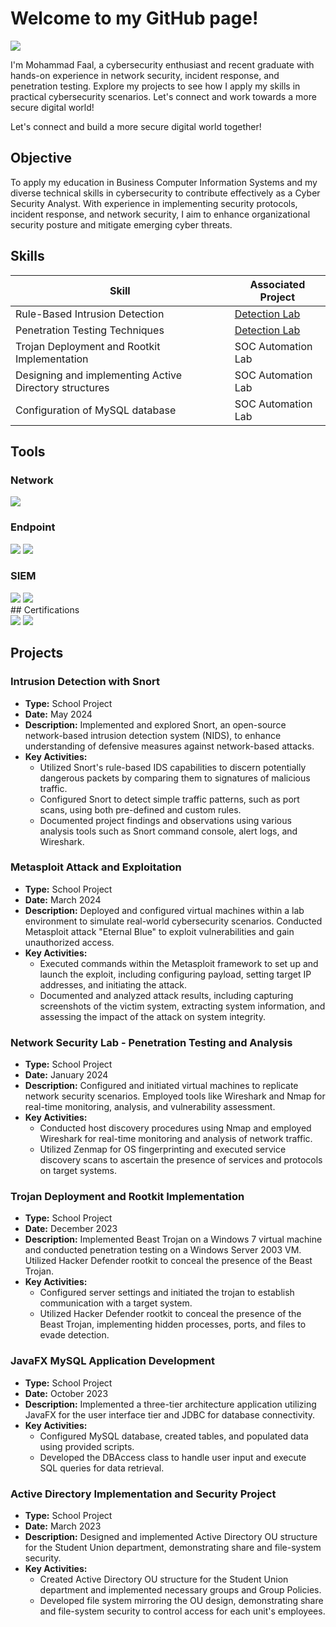 # Welcome to my GitHub page!
<a href="[https://linkedin.com](https://www.linkedin.com/in/mohammadfaal/)"><img src="https://img.shields.io/badge/-LinkedIn-0072b1?&style=for-the-badge&logo=linkedin&logoColor=white" /></a>

I'm Mohammad Faal, a cybersecurity enthusiast and recent graduate with hands-on experience in network security, incident response, and penetration testing. Explore my projects to see how I apply my skills in practical cybersecurity scenarios. Let's connect and work towards a more secure digital world!

Let's connect and build a more secure digital world together!

## Objective

To apply my education in Business Computer Information Systems and my diverse technical skills in cybersecurity to contribute effectively as a Cyber Security Analyst. With experience in implementing security protocols, incident response, and network security, I aim to enhance organizational security posture and mitigate emerging cyber threats.

## Skills


| Skill                                         | Associated Project         |
|-----------------------------------------------|----------------------------|
| Rule-Based Intrusion Detection                | <a href="https://google.com">Detection Lab</a>|
| Penetration Testing Techniques                | <a href="https://google.com">Detection Lab</a>|
| Trojan Deployment and Rootkit Implementation  | SOC Automation Lab|
| Designing and implementing Active Directory structures  | SOC Automation Lab|
| Configuration of MySQL database               | SOC Automation Lab|


## Tools
### Network
<div>
    <img src="https://img.shields.io/badge/-Wireshark-1679A7?&style=for-the-badge&logo=Wireshark&logoColor=white" />

</div>

### Endpoint
<div>
    <img src="https://img.shields.io/badge/-Microsoft_Defender_for_Endpoint-00A4EF?&style=for-the-badge&logo=Microsoft&logoColor=white" />
    <img src="https://img.shields.io/badge/-Velociraptor-4B275F?&style=for-the-badge&logo=Velociraptor&logoColor=white" />
</div>

### SIEM
<div>
    <img src="https://img.shields.io/badge/-Microsoft_Sentinel-0078D4?&style=for-the-badge&logo=Microsoft&logoColor=white" />
    <img src="https://img.shields.io/badge/-Splunk-000000?&style=for-the-badge&logo=Splunk&logoColor=white" />
</div>
## Certifications
<div>
<img src="https://img.shields.io/badge/-Security%2B-FF0000?&style=for-the-badge&logo=CompTIA&logoColor=white" />
<img src="https://img.shields.io/badge/-Network%2B-007ACC?&style=for-the-badge&logo=CompTIA&logoColor=white" />

</div>

## Projects


### Intrusion Detection with Snort
- **Type:** School Project
- **Date:** May 2024
- **Description:** Implemented and explored Snort, an open-source network-based intrusion detection system (NIDS), to enhance understanding of defensive measures against network-based attacks.
- **Key Activities:**
  - Utilized Snort's rule-based IDS capabilities to discern potentially dangerous packets by comparing them to signatures of malicious traffic.
  - Configured Snort to detect simple traffic patterns, such as port scans, using both pre-defined and custom rules.
  - Documented project findings and observations using various analysis tools such as Snort command console, alert logs, and Wireshark.
</div>

### Metasploit Attack and Exploitation
- **Type:** School Project
- **Date:** March 2024
- **Description:** Deployed and configured virtual machines within a lab environment to simulate real-world cybersecurity scenarios. Conducted Metasploit attack "Eternal Blue" to exploit vulnerabilities and gain unauthorized access.
- **Key Activities:**
  - Executed commands within the Metasploit framework to set up and launch the exploit, including configuring payload, setting target IP addresses, and initiating the attack.
  - Documented and analyzed attack results, including capturing screenshots of the victim system, extracting system information, and assessing the impact of the attack on system integrity.
</div>

### Network Security Lab - Penetration Testing and Analysis
- **Type:** School Project
- **Date:** January 2024
- **Description:** Configured and initiated virtual machines to replicate network security scenarios. Employed tools like Wireshark and Nmap for real-time monitoring, analysis, and vulnerability assessment.
- **Key Activities:**
  - Conducted host discovery procedures using Nmap and employed Wireshark for real-time monitoring and analysis of network traffic.
  - Utilized Zenmap for OS fingerprinting and executed service discovery scans to ascertain the presence of services and protocols on target systems.
</div>

### Trojan Deployment and Rootkit Implementation
- **Type:** School Project
- **Date:** December 2023
- **Description:** Implemented Beast Trojan on a Windows 7 virtual machine and conducted penetration testing on a Windows Server 2003 VM. Utilized Hacker Defender rootkit to conceal the presence of the Beast Trojan.
- **Key Activities:**
  - Configured server settings and initiated the trojan to establish communication with a target system.
  - Utilized Hacker Defender rootkit to conceal the presence of the Beast Trojan, implementing hidden processes, ports, and files to evade detection.
</div>

### JavaFX MySQL Application Development
- **Type:** School Project
- **Date:** October 2023
- **Description:** Implemented a three-tier architecture application utilizing JavaFX for the user interface tier and JDBC for database connectivity.
- **Key Activities:**
  - Configured MySQL database, created tables, and populated data using provided scripts.
  - Developed the DBAccess class to handle user input and execute SQL queries for data retrieval.
</div>

### Active Directory Implementation and Security Project
- **Type:** School Project
- **Date:** March 2023
- **Description:** Designed and implemented Active Directory OU structure for the Student Union department, demonstrating share and file-system security.
- **Key Activities:**
  - Created Active Directory OU structure for the Student Union department and implemented necessary groups and Group Policies.
  - Developed file system mirroring the OU design, demonstrating share and file-system security to control access for each unit's employees.
</div>

